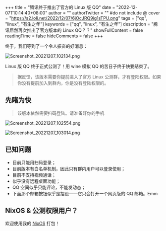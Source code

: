 +++
title = "腾讯终于推出了官方的 Linux 版 QQ"
date = "2022-12-07T10:14:40+08:00"
author = ""
authorTwitter = "" #do not include @
cover = "https://s2.loli.net/2022/12/07/6jOcJRQ9ig1sTPU.png"
tags = ["qq", "linux", "有生之年"]
keywords = ["qq", "linux", "有生之年"]
description = "腾讯居然再次推出了官方版本的 Linux QQ？？"
showFullContent = false
readingTime = false
hideComments = false
+++

终于，我们等到了一个令人振奋的好消息：

![Screenshot_20221207_102134.png](https://s2.loli.net/2022/12/07/yQ8SmicPYxTJbXr.png)

Linux 版 QQ 终于正式公测了！用 wine 模拟 QQ 的苦日子终于快要结束了。

> 据反馈，该版本需要你提前进入了官方 Linux 公测群，才有登陆权限。如果你没有提前加入到群内，你是没有登陆权限的。

## 先睹为快
> 该版本依然需要扫码登陆。请准备好你的手机

![Screenshot_20221207_102554.png](https://s2.loli.net/2022/12/07/eU7t9kLrZHI2hTu.png)

![Screenshot_20221207_103014.png](https://s2.loli.net/2022/12/07/iadsmFely6z9UR7.png)

## 已知问题
- 目前只能用扫码登录；
- 目前版本有白名单机制，因此只有群内用户可以登录使用；
- 目前不支持视频通话；
- 似乎没有远程桌面功能；
- QQ 空间似乎只能评论，不能发动态；
- 下面那个邮箱按钮似乎是摆设——它只会打开一个网页版的 QQ 邮箱。Emm

## NixOS & 公测权限用户？
欢迎使用我的 [NixOS](https://github.com/pokon548/nur-packages/blob/master/pkgs/tencent-qq-electron/default.nix) 打包！